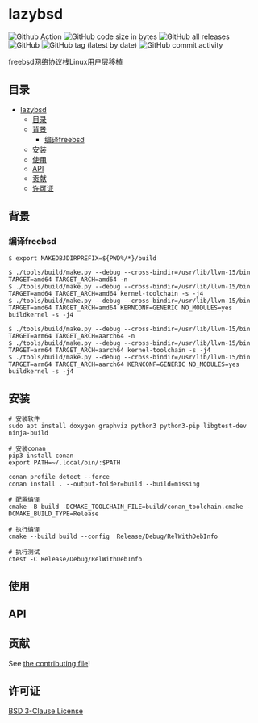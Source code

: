 # lazybsd

![Github Action](https://github.com/mengdemao/lazybsd/actions/workflows/build.yml/badge.svg?branch=master)
![GitHub code size in bytes](https://img.shields.io/github/languages/code-size/mengdemao/lazybsd)
![GitHub all releases](https://img.shields.io/github/downloads/mengdemao/lazybsd/total)
![GitHub](https://img.shields.io/github/license/mengdemao/lazybsd)
![GitHub tag (latest by date)](https://img.shields.io/github/v/tag/mengdemao/lazybsd)
![GitHub commit activity](https://img.shields.io/github/commit-activity/y/mengdemao/lazybsd)

freebsd网络协议栈Linux用户层移植

## 目录

- [lazybsd](#lazybsd)
	- [目录](#目录)
	- [背景](#背景)
		- [编译freebsd](#编译freebsd)
	- [安装](#安装)
	- [使用](#使用)
	- [API](#api)
	- [贡献](#贡献)
	- [许可证](#许可证)

## 背景

### 编译freebsd

```shell
$ export MAKEOBJDIRPREFIX=${PWD%/*}/build

$ ./tools/build/make.py --debug --cross-bindir=/usr/lib/llvm-15/bin TARGET=amd64 TARGET_ARCH=amd64 -n
$ ./tools/build/make.py --debug --cross-bindir=/usr/lib/llvm-15/bin TARGET=amd64 TARGET_ARCH=amd64 kernel-toolchain -s -j4
$ ./tools/build/make.py --debug --cross-bindir=/usr/lib/llvm-15/bin TARGET=amd64 TARGET_ARCH=amd64 KERNCONF=GENERIC NO_MODULES=yes buildkernel -s -j4

$ ./tools/build/make.py --debug --cross-bindir=/usr/lib/llvm-15/bin TARGET=arm64 TARGET_ARCH=aarch64 -n
$ ./tools/build/make.py --debug --cross-bindir=/usr/lib/llvm-15/bin TARGET=arm64 TARGET_ARCH=aarch64 kernel-toolchain -s -j4
$ ./tools/build/make.py --debug --cross-bindir=/usr/lib/llvm-15/bin TARGET=arm64 TARGET_ARCH=aarch64 KERNCONF=GENERIC NO_MODULES=yes buildkernel -s -j4
```

## 安装

```shell
# 安装软件
sudo apt install doxygen graphviz python3 python3-pip libgtest-dev ninja-build

# 安装conan
pip3 install conan
export PATH=~/.local/bin/:$PATH

conan profile detect --force
conan install . --output-folder=build --build=missing

# 配置编译
cmake -B build -DCMAKE_TOOLCHAIN_FILE=build/conan_toolchain.cmake -DCMAKE_BUILD_TYPE=Release

# 执行编译
cmake --build build --config  Release/Debug/RelWithDebInfo

# 执行测试
ctest -C Release/Debug/RelWithDebInfo
```

## 使用

## API

## 贡献

See [the contributing file](CONTRIBUTING.md)!

## 许可证

[BSD 3-Clause License](LICENSE)
